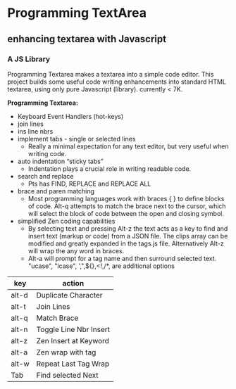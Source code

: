 # Programming TextArea

## enhancing textarea with Javascript 
### A JS Library

Programming Textarea makes a textarea into a simple code editor. This project builds some useful code writing enhancements into standard HTML textarea, using only pure Javascript (library). currently < 7K.

__Programming Textarea:__
* Keyboard Event Handlers (hot-keys)
* join lines
* ins line nbrs
* implement tabs - single or selected lines
  * Really a minimal expectation for any text editor, but very useful when writing code.
* auto indentation “sticky tabs” 
  * Indentation plays a crucial role in writing readable code.
* search and replace 
  * Pts has FIND, REPLACE and REPLACE ALL
* brace and paren matching 
  * Most programming languages work with braces { } to define blocks of code. Alt-q attempts to match the brace next to the cursor, which will select the block of code between the open and closing symbol.
* simplified Zen coding capabilities 
  * By selecting text and pressing Alt-z the text acts as a key to find and insert text (markup or code) from a JSON file. The clips array can be modified and greatly expanded in the tags.js file. Alternatively Alt-z will wrap the any word in <word></word> braces.
  * Alt-a will prompt for a tag name and then surround selected text. "ucase", "lcase", ',",${},<!,/*, are additional options

key | action
----|-------
alt-d |	Duplicate Character
alt-t | Join Lines
alt-q |	Match Brace
alt-n |	Toggle Line Nbr Insert
alt-z |	Zen Insert at Keyword
alt-a |	Zen wrap with tag
alt-w |	Repeat Last Tag Wrap
Tab |	Find selected Next
